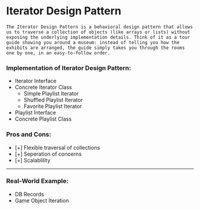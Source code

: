 # Iterator Design Pattern

```
The Iterator Design Pattern is a behavioral design pattern that allows us to traverse a collection of objects (like arrays or lists) without exposing the underlying implementation details. Think of it as a tour guide showing you around a museum: instead of telling you how the exhibits are arranged, the guide simply takes you through the rooms one by one, in an easy-to-follow order.
```

### Implementation of Iterator Design Pattern:

- Iterator Interface
- Concrete Iterator Class
  - Simple Playlist Iterator
  - Shuffled Playlist Iterator
  - Favorite Playlist Iterator
- Playlist Interface
- Concrete Playlist Class

### Pros and Cons:

- [+] Flexible traversal of collections
- [+] Seperation of concerns
- [+] Scalablility

---

### Real-World Example:

- DB Records
- Game Object Iteration
